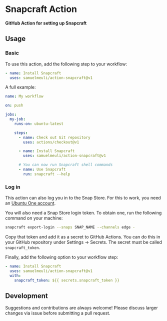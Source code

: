 # Snapcraft Action

**GitHub Action for setting up Snapcraft**

## Usage

### Basic

To use this action, add the following step to your workflow:

```yml
- name: Install Snapcraft
  uses: samuelmeuli/action-snapcraft@v1
```

A full example:

```yml
name: My workflow

on: push

jobs:
  my-job:
    runs-on: ubuntu-latest

    steps:
      - name: Check out Git repository
        uses: actions/checkout@v1

      - name: Install Snapcraft
        uses: samuelmeuli/action-snapcraft@v1

      # You can now run Snapcraft shell commands
      - name: Use Snapcraft
        run: snapcraft --help
```

### Log in

This action can also log you in to the Snap Store. For this to work, you need an [Ubuntu One account](https://snapcraft.io/account).

You will also need a Snap Store login token. To obtain one, run the following command on your machine:

```sh
snapcraft export-login --snaps SNAP_NAME --channels edge -
```

Copy that token and add it as a secret to GitHub Actions. You can do this in your GitHub repository under Settings → Secrets. The secret must be called `snapcraft_token`.

Finally, add the following option to your workflow step:

```yml
- name: Install Snapcraft
  uses: samuelmeuli/action-snapcraft@v1
  with:
    snapcraft_token: ${{ secrets.snapcraft_token }}
```

## Development

Suggestions and contributions are always welcome! Please discuss larger changes via issue before submitting a pull request.
